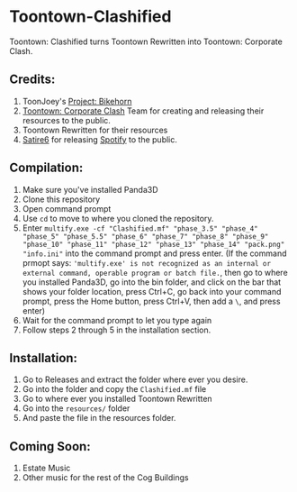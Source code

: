 # Toontown-Clashified
Toontown: Clashified turns Toontown Rewritten into Toontown: Corporate Clash.

## Credits:

1. ToonJoey's [Project: Bikehorn](https://github.com/toonjoey/toontown-project-bikehorn)
2. [Toontown: Corporate Clash](https://www.corporateclash.net) Team for creating and releasing their resources to the public.
3. Toontown Rewritten for their resources
4. [Satire6](https://github.com/satire6) for releasing [Spotify](https://github.com/satire6/Spotify) to the public.

## Compilation:

1. Make sure you've installed Panda3D
2. Clone this repository
3. Open command prompt
4. Use `cd` to move to where you cloned the repository.
5. Enter `multify.exe -cf "Clashified.mf" "phase_3.5" "phase_4" "phase_5" "phase_5.5" "phase_6" "phase_7" "phase_8" "phase_9" "phase_10" "phase_11" "phase_12" "phase_13" "phase_14" "pack.png" "info.ini"` into the command prompt and press enter. (If the command prmopt says: `'multify.exe' is not recognized as an internal or external command, operable program or batch file.`, then go to where you installed Panda3D, go into the bin folder, and click on the bar that shows your folder location, press Ctrl+C, go back into your command prompt, press the Home button, press Ctrl+V, then add a `\`, and press enter)
6. Wait for the command prompt to let you type again
7. Follow steps 2 through 5 in the installation section.

## Installation:

1. Go to Releases and extract the folder where ever you desire.
2. Go into the folder and copy the `Clashified.mf` file
3. Go to where ever you installed Toontown Rewritten
4. Go into the `resources/` folder
5. And paste the file in the resources folder.

## Coming Soon:

1. Estate Music
2. Other music for the rest of the Cog Buildings